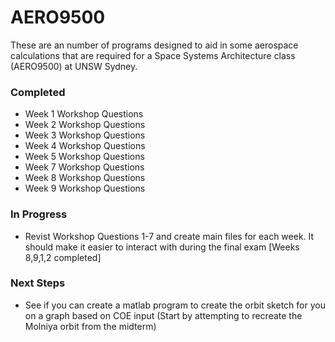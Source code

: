 # AERO9500

These are an number of programs designed to aid in some aerospace calculations that are required for a Space Systems Architecture class (AERO9500) at UNSW Sydney.

### Completed
- Week 1 Workshop Questions
- Week 2 Workshop Questions
- Week 3 Workshop Questions
- Week 4 Workshop Questions
- Week 5 Workshop Questions
- Week 7 Workshop Questions
- Week 8 Workshop Questions
- Week 9 Workshop Questions

### In Progress
- Revist Workshop Questions 1-7 and create main files for each week. It should make it easier to interact with during the final exam [Weeks 8,9,1,2 completed]

### Next Steps
- See if you can create a matlab program to create the orbit sketch for you on a graph based on COE input (Start by attempting to recreate the Molniya orbit from the midterm)
